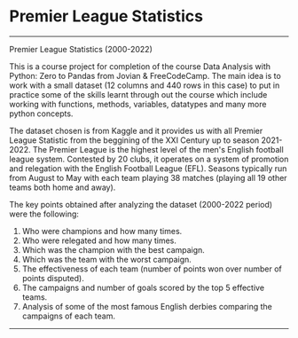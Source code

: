 # Premier League Statistics

-------------------------------------------------

Premier League Statistics (2000-2022)

This is a course project for completion of the course Data Analysis with Python: Zero to Pandas from Jovian & FreeCodeCamp. The main idea is to work with a small dataset (12 columns and 440 rows in this case) to put in practice some of the skills learnt through out the course which include working with functions, methods, variables, datatypes and many more python concepts.

The dataset chosen is from Kaggle and it provides us with all Premier League Statistic from the beggining of the XXI Century up to season 2021-2022. The Premier League is the highest level of the men's English football league system. Contested by 20 clubs, it operates on a system of promotion and relegation with the English Football League (EFL). Seasons typically run from August to May with each team playing 38 matches (playing all 19 other teams both home and away).

The key points obtained after analyzing the dataset (2000-2022 period) were the following:

1) Who were champions and how many times.
2) Who were relegated and how many times.
3) Which was the champion with the best campaign.
4) Which was the team with the worst campaign.
5) The effectiveness of each team (number of points won over number of points disputed).
6) The campaigns and number of goals scored by the top 5 effective teams.
7) Analysis of some of the most famous English derbies comparing the campaigns of each team.

-------------------------------------------------
